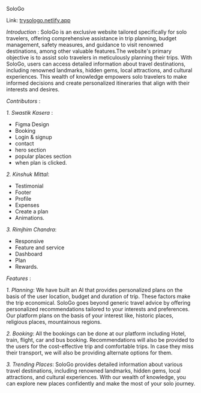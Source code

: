 SoloGo 

Link:
[trysologo.netlify.app](https://trysologo.netlify.app)

*Introduction* : 
SoloGo is an exclusive website tailored specifically for solo travelers, offering comprehensive assistance in trip planning, budget management, safety measures, and guidance to visit renowned destinations, among other valuable features.The website's primary objective is to assist solo travelers in meticulously planning their trips. With SoloGo, users can access detailed information about travel destinations, including renowned landmarks, hidden gems, local attractions, and cultural experiences. This wealth of knowledge empowers solo travelers to make informed decisions and create personalized itineraries that align with their interests and desires.

*Contributors* : 

*1.* *Swastik Kasera* : 
- Figma Design
- Booking 
- Login & signup
- contact
- hero section
- popular places section
- when plan is clicked.

*2.* *Kinshuk Mittal*: 
- Testimonial
- Footer
- Profile
- Expenses
- Create a plan
- Animations.

*3.* *Rimjhim Chandra*: 
- Responsive
- Feature and service
- Dashboard
- Plan
- Rewards.

*Features* :

*1.* *Planning*: We have built an AI that provides personalized plans on the basis of the user location, budget and duration of trip. These factors make the trip economical. SoloGo goes beyond generic travel advice by offering personalized recommendations tailored to your interests and preferences. Our platform plans on the basis of your interest like, historic places, religious places, mountainous regions.

*2.* *Booking*: All the bookings can be done at our platform including Hotel, train, flight, car and bus booking. Recommendations will also be provided to the users for the cost-effective trip and comfortable trips. In case they miss their transport, we will also be providing alternate options for them.

*3.* *Trending Places*: SoloGo provides detailed information about various travel destinations, including renowned landmarks, hidden gems, local attractions, and cultural experiences. With our wealth of knowledge, you can explore new places confidently and make the most of your solo journey.
